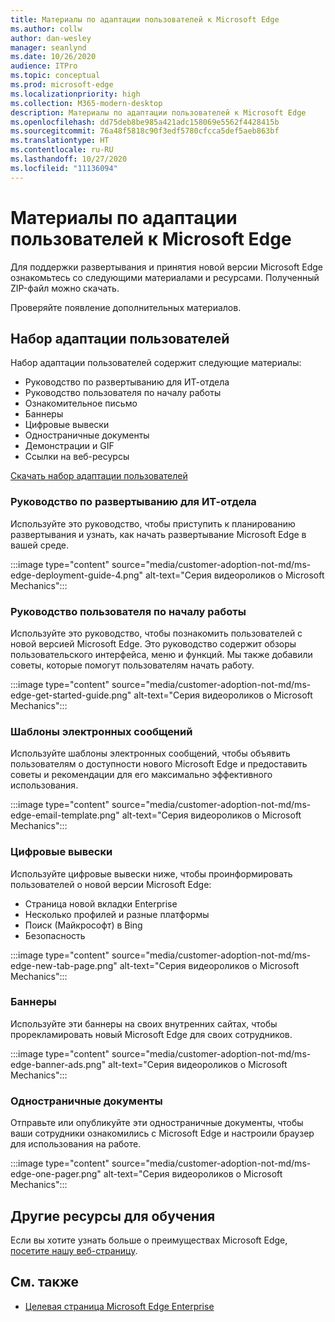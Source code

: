 ```yaml
---
title: Материалы по адаптации пользователей к Microsoft Edge
ms.author: collw
author: dan-wesley
manager: seanlynd
ms.date: 10/26/2020
audience: ITPro
ms.topic: conceptual
ms.prod: microsoft-edge
ms.localizationpriority: high
ms.collection: M365-modern-desktop
description: Материалы по адаптации пользователей к Microsoft Edge
ms.openlocfilehash: dd75deb8be985a421adc158069e5562f4428415b
ms.sourcegitcommit: 76a48f5818c90f3edf5780cfcca5def5aeb863bf
ms.translationtype: HT
ms.contentlocale: ru-RU
ms.lasthandoff: 10/27/2020
ms.locfileid: "11136094"
---
```

# Материалы по адаптации пользователей к Microsoft Edge

Для поддержки развертывания и принятия новой версии Microsoft Edge ознакомьтесь со следующими материалами и ресурсами. Полученный ZIP-файл можно скачать.

Проверяйте появление дополнительных материалов.

## Набор адаптации пользователей

Набор адаптации пользователей содержит следующие материалы:

- Руководство по развертыванию для ИТ-отдела
- Руководство пользователя по началу работы
- Ознакомительное письмо
- Баннеры
- Цифровые вывески
- Одностраничные документы
- Демонстрации и GIF
- Ссылки на веб-ресурсы

[Скачать набор адаптации пользователей](https://www.microsoft.com/download/details.aspx?id=102119)

### Руководство по развертыванию для ИТ-отдела

Используйте это руководство, чтобы приступить к планированию развертывания и узнать, как начать развертывание Microsoft Edge в вашей среде.

:::image type="content" source="media/customer-adoption-not-md/ms-edge-deployment-guide-4.png" alt-text="Серия видеороликов о Microsoft Mechanics":::

### Руководство пользователя по началу работы

Используйте это руководство, чтобы познакомить пользователей с новой версией Microsoft Edge. Это руководство содержит обзоры пользовательского интерфейса, меню и функций. Мы также добавили советы, которые помогут пользователям начать работу.

:::image type="content" source="media/customer-adoption-not-md/ms-edge-get-started-guide.png" alt-text="Серия видеороликов о Microsoft Mechanics":::

### Шаблоны электронных сообщений

Используйте шаблоны электронных сообщений, чтобы объявить пользователям о доступности нового Microsoft Edge и предоставить советы и рекомендации для его максимально эффективного использования.

:::image type="content" source="media/customer-adoption-not-md/ms-edge-email-template.png" alt-text="Серия видеороликов о Microsoft Mechanics":::

### Цифровые вывески

Используйте цифровые вывески ниже, чтобы проинформировать пользователей о новой версии Microsoft Edge:

- Страница новой вкладки Enterprise
- Несколько профилей и разные платформы
- Поиск (Майкрософт) в Bing
- Безопасность

:::image type="content" source="media/customer-adoption-not-md/ms-edge-new-tab-page.png" alt-text="Серия видеороликов о Microsoft Mechanics":::

### Баннеры

Используйте эти баннеры на своих внутренних сайтах, чтобы прорекламировать новый Microsoft Edge для своих сотрудников.

:::image type="content" source="media/customer-adoption-not-md/ms-edge-banner-ads.png" alt-text="Серия видеороликов о Microsoft Mechanics":::

### Одностраничные документы

Отправьте или опубликуйте эти одностраничные документы, чтобы ваши сотрудники ознакомились с Microsoft Edge и настроили браузер для использования на работе.

:::image type="content" source="media/customer-adoption-not-md/ms-edge-one-pager.png" alt-text="Серия видеороликов о Microsoft Mechanics":::

## Другие ресурсы для обучения

Если вы хотите узнать больше о преимуществах Microsoft Edge, [посетите нашу веб-страницу](https://www.microsoft.com/edge/business).

## См. также

- [Целевая страница Microsoft Edge Enterprise](https://aka.ms/EdgeEnterprise)

